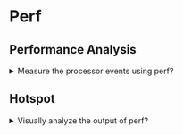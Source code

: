 # Perf

## Performance Analysis

<details>
<summary>Measure the processor events using perf?</summary>

> ```sh
> perf record -o /tmp/perf.data --call-graph dwarf --event instructions,cpu-cycles,cache-misses,branches,branch-misses --aio --sample-cpu <exec>
> ``````

> **Resources**
> - https://www.youtube.com/watch?v=Uw7FF5MLxZE

> **References**
---
</details>

## Hotspot

<details>
<summary>Visually analyze the output of perf?</summary>

> ```sh
> sudo hotspot
> ``````

> **Resources**
> - https://www.youtube.com/watch?v=Uw7FF5MLxZE

> **References**
---
</details>
